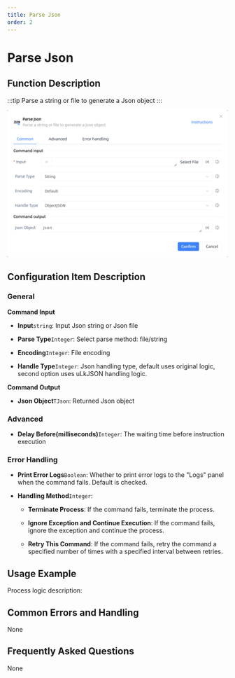 ```yaml
---
title: Parse Json
order: 2
---
```


# Parse Json

## Function Description

:::tip 
Parse a string or file to generate a Json object
:::

![Parse Json](../../../assets/Parse%20Json_command.png)

## Configuration Item Description

### General

**Command Input**

- **Input**`string`: Input Json string or Json file

- **Parse Type**`Integer`: Select parse method: file/string

- **Encoding**`Integer`: File encoding

- **Handle Type**`Integer`: Json handling type, default uses original logic, second option uses uLkJSON handling logic.


**Command Output**

- **Json Object**`TJson`: Returned Json object

### Advanced

- **Delay Before(milliseconds)**`Integer`: The waiting time before instruction execution

### Error Handling

- **Print Error Logs**`Boolean`: Whether to print error logs to the "Logs" panel when the command fails. Default is checked. 

- **Handling Method**`Integer`:

    - **Terminate Process**: If the command fails, terminate the process.

    - **Ignore Exception and Continue Execution**: If the command fails, ignore the exception and continue the process.

    - **Retry This Command**: If the command fails, retry the command a specified number of times with a specified interval between retries.

## Usage Example

Process logic description:

## Common Errors and Handling

None

## Frequently Asked Questions

None

